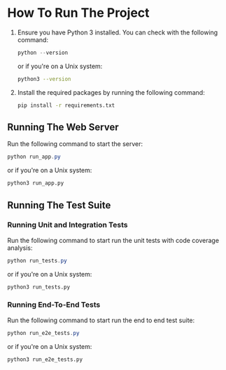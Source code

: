 # How To Run The Project

1. Ensure you have Python 3 installed. You can check with the following command:

    ```powershell
    python --version
    ```

    or if you're on a Unix system:

    ```bash
    python3 --version
    ```

2. Install the required packages by running the following command:

    ```bash
    pip install -r requirements.txt
    ```

## Running The Web Server

Run the following command to start the server:

```powershell
python run_app.py
```

or if you're on a Unix system:

```bash
python3 run_app.py
```

## Running The Test Suite

### Running Unit and Integration Tests

Run the following command to start run the unit tests with code coverage analysis:

```powershell
python run_tests.py
```

or if you're on a Unix system:

```bash
python3 run_tests.py
```

### Running End-To-End Tests

Run the following command to start run the end to end test suite:

```powershell
python run_e2e_tests.py
```

or if you're on a Unix system:

```bash
python3 run_e2e_tests.py
```
